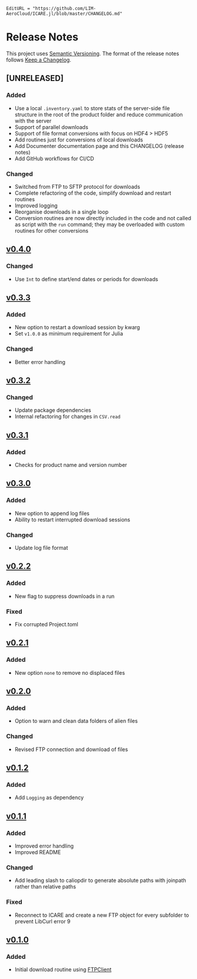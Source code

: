 ```@meta
EditURL = "https://github.com/LIM-AeroCloud/ICARE.jl/blob/master/CHANGELOG.md"
```

# Release Notes

This project uses [Semantic Versioning](https://semver.org/spec/v2.0.0.html).
The format of the release notes follows [Keep a Changelog](https://keepachangelog.com/en/1.0.0/).

## [UNRELEASED]

### Added

- Use a local `.inventory.yaml` to store stats of the server-side file structure
  in the root of the product folder and reduce communication with the server
- Support of parallel downloads
- Support of file format conversions with focus on HDF4 > HDF5
- Add routines just for conversions of local downloads
- Add Documenter documentation page and this CHANGELOG (release notes)
- Add GitHub workflows for CI/CD

### Changed

- Switched from FTP to SFTP protocol for downloads
- Complete refactoring of the code, simplify download and restart routines
- Improved logging
- Reorganise downloads in a single loop
- Conversion routines are now directly included in the code and not called as script with the
  `run` command; they may be overloaded with custom routines for other conversions

## [v0.4.0](https://github.com/LIM-AeroCloud/ICARE.jl/releases/tag/v0.4.0)

### Changed

- Use `Int` to define start/end dates or periods for downloads

## [v0.3.3](https://github.com/LIM-AeroCloud/ICARE.jl/releases/tag/v0.3.3)

### Added

- New option to restart a download session by kwarg
- Set `v1.0.0` as minimum requirement for Julia

### Changed

- Better error handling

## [v0.3.2](https://github.com/LIM-AeroCloud/ICARE.jl/releases/tag/v0.3.2)

### Changed

- Update package dependencies
- Internal refactoring for changes in `CSV.read`

## [v0.3.1](https://github.com/LIM-AeroCloud/ICARE.jl/releases/tag/v0.3.1)

### Added

- Checks for product name and version number

## [v0.3.0](https://github.com/LIM-AeroCloud/ICARE.jl/releases/tag/v0.3.0)

### Added

- New option to append log files
- Ability to restart interrupted download sessions

### Changed

- Update log file format

## [v0.2.2](https://github.com/LIM-AeroCloud/ICARE.jl/releases/tag/v0.2.2)

### Added

- New flag to suppress downloads in a run

### Fixed

- Fix corrupted Project.toml

## [v0.2.1](https://github.com/LIM-AeroCloud/ICARE.jl/releases/tag/v0.2.1)

### Added

- New option `none` to remove no displaced files

## [v0.2.0](https://github.com/LIM-AeroCloud/ICARE.jl/releases/tag/v0.2.0)

### Added

- Option to warn and clean data folders of alien files

### Changed

- Revised FTP connection and download of files

## [v0.1.2](https://github.com/LIM-AeroCloud/ICARE.jl/releases/tag/v0.1.2)

### Added

- Add `Logging` as dependency

## [v0.1.1](https://github.com/LIM-AeroCloud/ICARE.jl/releases/tag/v0.1.1)

### Added

- Improved error handling
- Improved README

### Changed

- Add leading slash to caliopdir to generate absolute paths with joinpath
rather than relative paths

### Fixed

- Reconnect to ICARE and create a new FTP object for every subfolder to
prevent LibCurl error 9

## [v0.1.0](https://github.com/LIM-AeroCloud/ICARE.jl/releases/tag/v0.1.0)

### Added

- Initial download routine using [FTPClient](https://github.com/invenia/FTPClient.jl.git)
